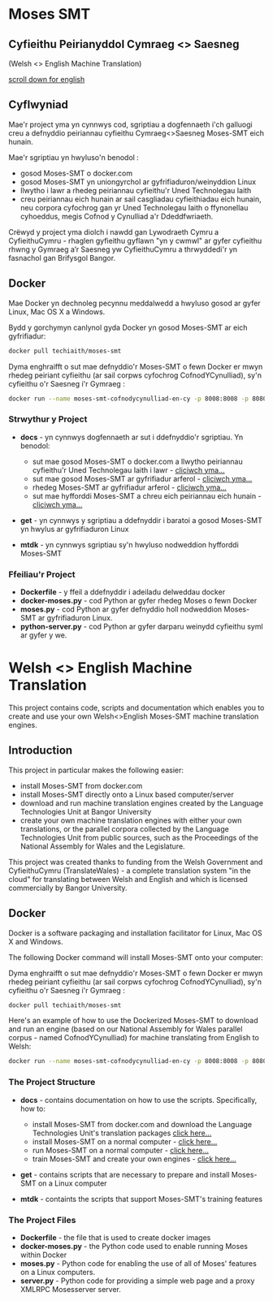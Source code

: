 
# Moses SMT
## Cyfieithu Peirianyddol Cymraeg <> Saesneg 
(Welsh <> English Machine Translation) 

[scroll down for english](#welsh--english-machine-translation)

## Cyflwyniad
Mae'r project yma yn cynnwys cod, sgriptiau a dogfennaeth i'ch galluogi creu a defnyddio peiriannau cyfieithu Cymraeg<>Saesneg Moses-SMT eich hunain. 

Mae'r sgriptiau yn hwyluso'n benodol :

 * gosod Moses-SMT o docker.com
 * gosod Moses-SMT yn uniongyrchol ar gyfrifiaduron/weinyddion Linux 
 * llwytho i lawr a rhedeg peiriannau cyfieithu'r Uned Technolegau Iaith 
 * creu peiriannau eich hunain ar sail casgliadau cyfieithiadau eich hunain, neu corpora cyfochrog gan yr Uned Technolegau Iaith o ffynonellau cyhoeddus, megis Cofnod y Cynulliad a'r Ddeddfwriaeth.

Crëwyd y project yma diolch i nawdd gan Lywodraeth Cymru a CyfieithuCymru - rhaglen gyfieithu gyflawn "yn y cwmwl" ar gyfer cyfieithu rhwng y Gymraeg a’r Saesneg yw CyfieithuCymru a thrwyddedi'r yn fasnachol gan Brifysgol Bangor.


## Docker
Mae Docker yn dechnoleg pecynnu meddalwedd a hwyluso gosod ar gyfer Linux, Mac OS X a Windows. 

Bydd y gorchymyn canlynol gyda Docker yn gosod Moses-SMT ar eich gyfrifiadur:

```sh
docker pull techiaith/moses-smt
```

Dyma enghraifft o sut mae defnyddio'r Moses-SMT o fewn Docker er mwyn rhedeg peiriant cyfieithu (ar sail corpws cyfochrog CofnodYCynulliad), sy'n cyfieithu o'r Saesneg i'r Gymraeg :

```sh
docker run --name moses-smt-cofnodycynulliad-en-cy -p 8008:8008 -p 8080:8080 techiaith/moses-smt start -e CofnodYCynulliad -s en -t cy
```


### Strwythur y Project

* **docs** - yn cynnwys dogfennaeth ar sut i ddefnyddio'r sgriptiau. Yn benodol:
  * sut mae gosod Moses-SMT o docker.com a llwytho peiriannau cyfieithu'r Uned Technolegau Iaith i lawr - [cliciwch yma...](docs/Docker.md)
  * sut mae gosod Moses-SMT ar gyfrifiadur arferol - [cliciwch yma...](docs/GosodiadArferol.md)
  * rhedeg Moses-SMT ar gyfrifiadur arferol - [cliciwch yma...](docs/RhedegMoses.md) 
  * sut mae hyfforddi Moses-SMT a chreu eich peiriannau eich hunain - [cliciwch yma...](docs/Hyfforddi.md)
  
* **get** - yn cynnwys y sgriptiau a ddefnyddir i baratoi a gosod Moses-SMT yn hwylus ar gyfrifiaduron Linux
* **mtdk** - yn cynnwys sgriptiau sy'n hwyluso nodweddion hyfforddi Moses-SMT 

### Ffeiliau'r Project

* **Dockerfile** - y ffeil a ddefnyddir i adeiladu delweddau docker
* **docker-moses.py** - cod Python ar gyfer rhedeg Moses o fewn Docker
* **moses.py** - cod Python ar gyfer defnyddio holl nodweddion Moses-SMT ar gyfrifiaduron Linux. 
* **python-server.py** - cod Python ar gyfer darparu weinydd cyfieithu syml ar gyfer y we.


# Welsh <> English Machine Translation 

This project contains code, scripts and documentation which enables you to create and use your own Welsh<>English Moses-SMT machine translation engines.  

## Introduction
This project in particular makes the following easier:
 
 * install Moses-SMT from docker.com
 * install Moses-SMT directly onto a Linux based computer/server
 * download and run machine translation engines created by the Language Technologies Unit at Bangor University
 * create your own machine translation engines with either your own translations, or the parallel corpora collected by the Language Technologies Unit from public sources, such as the Proceedings of the National Assembly for Wales and the  Legislature.

This project was created thanks to funding from the Welsh Government and CyfieithuCymru (TranslateWales) - a complete translation system "in the cloud" for translating between Welsh and English and which is licensed commercially by Bangor University. 
 
## Docker
Docker is a software packaging and installation facilitator for Linux, Mac OS X and Windows. 

The following Docker command will install Moses-SMT onto your computer: 

Dyma enghraifft o sut mae defnyddio'r Moses-SMT o fewn Docker er mwyn rhedeg peiriant cyfieithu (ar sail corpws cyfochrog CofnodYCynulliad), sy'n cyfieithu o'r Saesneg i'r Gymraeg :

```sh
docker pull techiaith/moses-smt
```

Here's an example of how to use the Dockerized Moses-SMT to download and run an engine (based on our National Assembly for Wales parallel corpus - named CofnodYCynulliad) for machine translating from English to Welsh: 

```sh
docker run --name moses-smt-cofnodycynulliad-en-cy -p 8008:8008 -p 8080:8080 techiaith/moses-smt start -e CofnodYCynulliad -s en -t cy
```
### The Project Structure

* **docs** - contains documentation on how to use the scripts. Specifically, how to: 
  * install Moses-SMT from docker.com and download the Language Technologies Unit's translation packages [click here...](docs/Docker.md)
  * install Moses-SMT on a normal computer - [click here...](docs/GosodiadArferol.md)
  * run Moses-SMT on a normal computer - [click here...](docs/RhedegMoses.md) 
  * train Moses-SMT and create your own engines - [click here...](docs/Hyfforddi.md)
  
* **get** - contains scripts that are necessary to prepare and install Moses-SMT on a Linux computer
* **mtdk** - containts the scripts that support Moses-SMT's training features

### The Project Files

* **Dockerfile** - the file that is used to create docker images
* **docker-moses.py** - the Python code used to enable running Moses within Docker
* **moses.py** - Python code for enabling the use of all of Moses' features on a Linux computers. 
* **server.py** - Python code for providing a simple web page and a proxy XMLRPC Mosesserver server.
